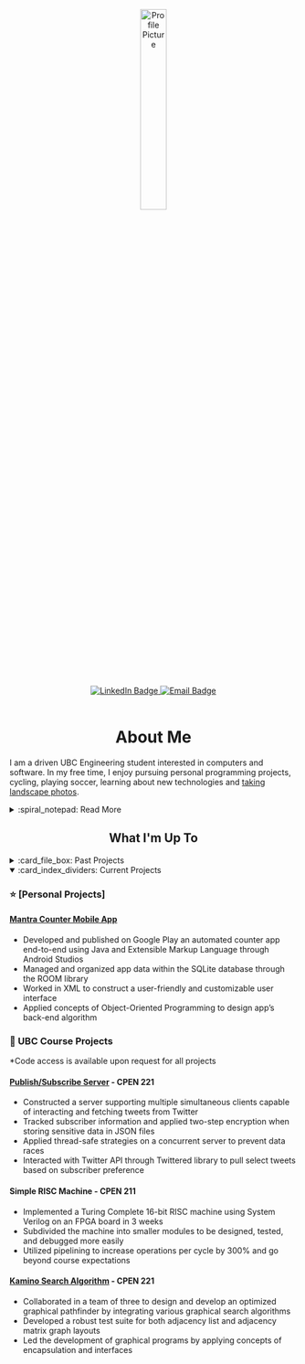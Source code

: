 <!----- Picture & Links ----->

<p id="profile-picture" align="center">
  <img width=30% src="https://github.com/ElioDiNino/ElioDiNino/blob/master/profile.png" alt="Profile Picture">
</p>

<div id="badges" align="center">
  <a href="https://www.linkedin.com/in/richard-sun-6b5a16178/">
    <img src="https://img.shields.io/badge/LinkedIn-22242d?logo=linkedin&logoColor=white&style=for-the-badge" alt="LinkedIn Badge">
  </a>
  <a href="richardsun.gz@gmail.com">
    <img src="https://img.shields.io/badge/Email-22242d?style=for-the-badge&logo=gmail&logoColor=white" alt="Email Badge">
  </a>
</div>

<br/>

<!----- About Me ----->

<h1 align="center">About Me</h1>

I am a driven UBC Engineering student interested in computers and software. In my free time, I enjoy pursuing personal programming projects, cycling, playing soccer, learning about new technologies and [taking landscape photos](https://photography.eliodinino.com).

<details>
  <summary>:spiral_notepad: Read More</summary>
  
  <br/>
  
  One of my values is to always continue learning. To uphold this, I pursue projects that require me to learn new skills and I seek new experiences, often outside of my comfort zone. I also look to meet new people and challenge myself whenever I can. I believe that this continuous learning and seeking of challenges is important to my growth and adaptability.
  
  My hard-working nature and natural leadership skills make me a valuable team member who can both listen and lead if needed. Furthermore, my attention to detail and organizational skills contribute to the timely completion of high-quality deliverables. As a result of these core attributes, along with my past experiences and promising future, I was awarded full-ride scholarships to both UBC and McMaster University.

  
  ## :dart: Professional Goal
  I hope to use my current and future skills to pursue a career in the Computer Engineering field. To get there I am looking to try many different roles through co-ops and volunteering opportunities at UBC. Following this, I will seek a career that I am passionate about and one that makes a positive impact on the world.
  
</details>

<!----- Projects ----->

<h2 align="center">What I'm Up To</h2>
<details>
  <summary>:card_file_box: Past Projects</summary>
  
  ### :robot: [Quote Bot](https://github.com/ElioDiNino/Quote)
  This is a rehost of [nakayoshi](https://github.com/nakayoshi)'s Discord Quote bot which was taken offline in early 2022. In the process of rehosting it I updated some of the bot's commands and patched several security vulnerabilities. A few weeks after, I also completed an overhaul of the bot with slash command support, improved error-handling, thread channel support, patched [vulnerabilities](https://github.com/nakayoshi/quote/issues/5), and other improvements. Since the overhaul, the bot has been up and running for free on Google Cloud without any issues. I continue to keep the up to date with the latest Discord.js releases.
  
  ### :scroll: [SSC Scripts](https://github.com/ElioDiNino/SSC-Scripts)
  This repository is home to different scripts for pulling information off of [UBC's SSC](https://ssc.adm.ubc.ca/) and then notifying the specified emails of what new information is available. It uses [UBC's Webmail](https://webmail.student.ubc.ca/) so that any user with a [CWL](https://it.ubc.ca/services/accounts-passwords/campus-wide-login-cwl) can use the scripts without having to worry about what email service they use for their primary email. An example of one of these scripts is [`grades.py`](https://github.com/ElioDiNino/SSC-Scripts/blob/master/src/grades.py) which checks for when new grades are posted. It can check for multiple course grades at a time and has many other customizable options.
  
  ### :robot: [Autonomous Claw](https://github.com/ElioDiNino/Autonomous-Claw)
  This is a collection of the programming work that went into the autonomous claw project for UBC's APSC 101. The goal of the project was to semi-autonomously pick up objects of different sizes and weights and transport them to a drop-off location accurately and efficiently.
  
  ### :abacus: [Harvard's CS50](https://github.com/ElioDiNino/CS50)
  This is a collection of the code I wrote for [Harvard's CS50](https://cs50.harvard.edu/) that I am proud of and that was of interest to me. I took part in the course during the [Spring 2021 session](https://cs50.harvard.edu/college/2021/spring/).
  
  ### :shield: [UBC Bot](https://github.com/ElioDiNino/UBC-Bot)
  This was my friend and I's final project for CS50. It is a basic Discord moderation bot that has a mix of different commands. It is quite basic but we used it as a way to learn about Discord.js and learn the basics for future Discord bot projects.
  
  ### :pencil2: [Scratch](https://scratch.mit.edu/projects/426417770)
  This is the Scratch project I made as part of CS50's [Week 0 tasks](https://cs50.harvard.edu/college/2021/spring/psets/0/scratch/). It is a simple but fun game with randomized music and an infinite scrolling background.
  
  ### :snake: [Python Learning](https://github.com/ElioDiNino/Python-Learning)
  This is a collection of the Python code I wrote for a high school programming class where we followed the lessons and tasks from [Program Arcade Games](http://programarcadegames.com/). At the end I also did a final project exploring machine learning using the [Titanic dataset](https://www.kaggle.com/c/titanic).
  
  ### :joystick: [OpenProcessing](https://openprocessing.org/user/143581)
  This is a site I used as part of one of my high school programming classes. It uses [p5js](https://p5js.org/) and I used it to make a couple of different games and get experience with object-oriented programming and other common programming principles.
  
  ---
  
</details>

<details open>
  <summary>:card_index_dividers: Current Projects</summary>
  
  ### :star: [Personal Projects]
  #### [Mantra Counter Mobile App](https://github.com/Richard1688Sun/MantraCounter)
  - Developed and published on Google Play an automated counter app end-to-end using Java and Extensible Markup Language through Android Studios
  - Managed and organized app data within the SQLite database through the ROOM library
  - Worked in XML to construct a user-friendly and customizable user interface
  - Applied concepts of Object-Oriented Programming to design app’s back-end algorithm
  
  ### :school: UBC Course Projects
  *Code access is available upon request for all projects
  #### [Publish/Subscribe Server](https://cpen221-ubc.notion.site/Message-Queues-Pub-Sub-with-Twitter-c5965b28ed01482aad44dbaadac19b77) - CPEN 221
  - Constructed a server supporting multiple simultaneous clients capable of interacting and fetching tweets from Twitter
  - Tracked subscriber information and applied two-step encryption when storing sensitive data in JSON files
  - Applied thread-safe strategies on a concurrent server to prevent data races
  - Interacted with Twitter API through Twittered library to pull select tweets based on subscriber preference
  
  #### Simple RISC Machine - CPEN 211
  - Implemented a Turing Complete 16-bit RISC machine using System Verilog on an FPGA board in 3 weeks
  - Subdivided the machine into smaller modules to be designed, tested, and debugged more easily
  - Utilized pipelining to increase operations per cycle by 300% and go beyond course expectations
  
  #### [Kamino Search Algorithm](https://cpen221-ubc.notion.site/Graphs-Games-and-Interplanetary-Travel-79cb9a0844634b7288226639604eb0b0) - CPEN 221
  - Collaborated in a team of three to design and develop an optimized graphical pathfinder by integrating various graphical search algorithms
  - Developed a robust test suite for both adjacency list and adjacency matrix graph layouts
  - Led the development of graphical programs by applying concepts of encapsulation and interfaces
  
</details>

<!-- <div id="language-stats" align="center">
  <img src="https://github-readme-stats.vercel.app/api/top-langs/?username=ElioDiNino&layout=compact&langs_count=6&bg_color=22242d&hide_border=true&text_color=c9d1d9&title_color=c9d1d9">
</div> -->

<!--
Ideas:
- 🔭 I’m currently working on ...
- 🌱 I’m currently learning ...
- 👯 I’m looking to collaborate on ...
- 🤔 I’m looking for help with ...
- 💬 Ask me about ...
- 📫 How to reach me: ...
- 😄 Pronouns: ...
- ⚡ Fun fact: ...
-->
